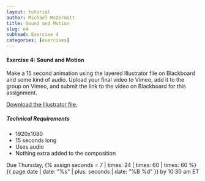 ```yaml
---
layout: tutorial
author: Michael McDermott
title: Sound and Motion
slug: e4
subhead: Exercise 4
categories: [exercises]
---
```

#### Exercise 4: Sound and Motion
Make a 15 second animation using the layered Illustrator file on Blackboard and some kind of audio. Upload your final video to Vimeo, add it to the group on Vimeo, and submit the link to the video on Blackboard for this assignment.

[Download the Illustrator file.](https://www.dropbox.com/s/3kaqcqc7kslp5ps/E4-DemoFile.ai?dl=0)

##### Technical Requirements
* 1920x1080
* 15 seconds long
* Uses audio
* Nothing extra added to the composition

<span class="due">Due Thursday, {% assign seconds = 7 | times: 24 | times: 60 | times: 60 %}{{ page.date | date: "%s" | plus: seconds | date: "%B %d" }} by 10:30 am ET</span>
